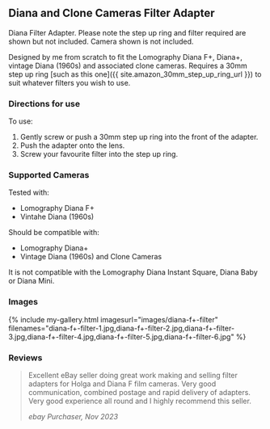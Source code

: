 ## Diana and Clone Cameras Filter Adapter
Diana Filter Adapter. Please note the step up ring and filter required are shown but not included. Camera shown is not included.

Designed by me from scratch to fit the Lomography Diana F+, Diana+, vintage Diana (1960s) and associated clone cameras. Requires a 30mm step up ring [such as this one]({{ site.amazon_30mm_step_up_ring_url }}) to suit whatever filters you wish to use.

### Directions for use
To use:

1. Gently screw or push a 30mm step up ring into the front of the adapter.
2. Push the adapter onto the lens.
3. Screw your favourite filter into the step up ring.

### Supported Cameras
Tested with:
- Lomography Diana F+
- Vintahe Diana (1960s)

Should be compatible with:
- Lomography Diana+
- Vintage Diana (1960s) and Clone Cameras

It is not compatible with the Lomography Diana Instant Square, Diana Baby or Diana Mini.

### Images
{% include my-gallery.html imagesurl="images/diana-f+-filter"
   filenames="diana-f+-filter-1.jpg,diana-f+-filter-2.jpg,diana-f+-filter-3.jpg,diana-f+-filter-4.jpg,diana-f+-filter-5.jpg,diana-f+-filter-6.jpg" %}

### Reviews
> Excellent eBay seller doing great work making and selling filter adapters for Holga and Diana F film cameras. Very good communication, combined postage and rapid delivery of adapters. Very good experience all round and I highly recommend this seller.
>
> *ebay Purchaser, Nov 2023*
